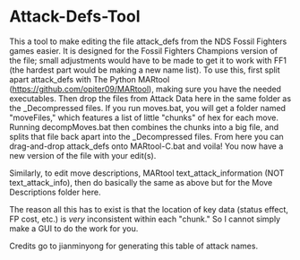# Attack-Defs-Tool
This a tool to make editing the file attack_defs from the NDS Fossil Fighters games easier. It is designed for the Fossil Fighters Champions version of the file;
small adjustments would have to be made to get it to work with FF1 (the hardest part would be making a new name list). To use this, first split apart attack_defs
with The Python MARtool (https://github.com/opiter09/MARtool), making sure you have the needed executables. Then drop the files from Attack Data here in the same folder
as the _Decompressed files. If you run moves.bat, you will get a folder named "moveFiles," which features a list of little "chunks" of hex for each move. Running
decompMoves.bat then combines the chunks into a big file, and splits that file back apart into the _Decompressed files. From here you can drag-and-drop attack_defs
onto MARtool-C.bat and voila! You now have a new version of the file with your edit(s).

Similarly, to edit move descriptions, MARtool text_attack_information (NOT text_attack_info), then do basically the same as above but for the Move Descriptions folder 
here.

The reason all this has to exist is that the location of key data (status effect, FP cost, etc.) is *very* inconsistent within each "chunk." So I cannot simply make a
GUI to do the work for you.

Credits go to jianminyong for generating this table of attack names.

